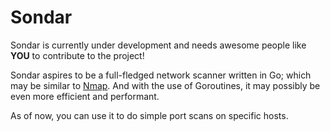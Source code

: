 # Sondar

Sondar is currently under development and needs awesome people like **YOU** to contribute to the project!

Sondar aspires to be a full-fledged network scanner written in Go; which may be similar to [Nmap](https://github.com/nmap/nmap). And with the use of Goroutines, it may possibly be even more efficient and performant.

As of now, you can use it to do simple port scans on specific hosts.
